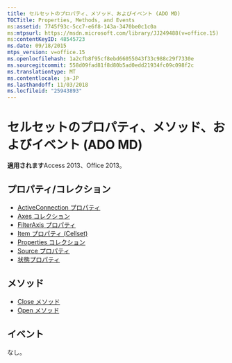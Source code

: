```yaml
---
title: セルセットのプロパティ、メソッド、およびイベント (ADO MD)
TOCTitle: Properties, Methods, and Events
ms:assetid: 7745f93c-5cc7-e6f8-143a-3470be0c1c0a
ms:mtpsurl: https://msdn.microsoft.com/library/JJ249488(v=office.15)
ms:contentKeyID: 48545723
ms.date: 09/18/2015
mtps_version: v=office.15
ms.openlocfilehash: 1a2cfb8f95cf8ebd66055043f33c988c29f7330e
ms.sourcegitcommit: 558d09fad81f8d80b5ad0edd21934fc09c098f2c
ms.translationtype: MT
ms.contentlocale: ja-JP
ms.lasthandoff: 11/03/2018
ms.locfileid: "25943893"
---
```

# <a name="cellset-properties-methods-and-events-ado-md"></a>セルセットのプロパティ、メソッド、およびイベント (ADO MD)

**適用されます**Access 2013、Office 2013。

## <a name="propertiescollections"></a>プロパティ/コレクション

- [ActiveConnection プロパティ](activeconnection-property-ado-md.md)
- [Axes コレクション](axes-collection-ado-md.md)
- [FilterAxis プロパティ](filteraxis-property-ado-md.md)
- [Item プロパティ (Cellset)](item-property-ado-md-cellset.md)
- [Properties コレクション](properties-collection-ado.md)
- [Source プロパティ](source-property-ado-md.md)
- [状態プロパティ](state-property-ado-md.md)

## <a name="methods"></a>メソッド

- [Close メソッド](close-method-ado-md.md)
- [Open メソッド](open-method-ado-md.md)

## <a name="events"></a>イベント

なし。

